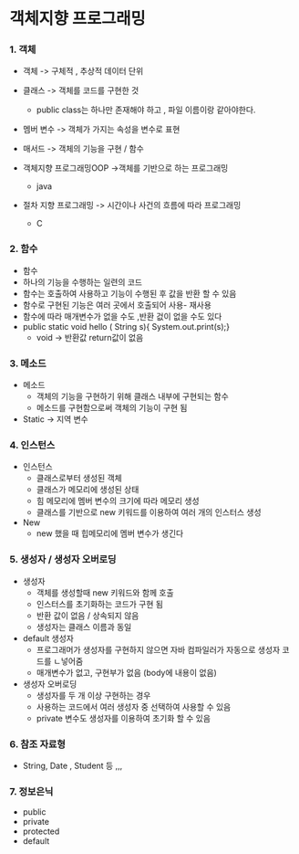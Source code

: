 # 객체지향 프로그래밍 

### 1. 객체 

- 객체 -> 구체적 , 추상적 데이터 단위
- 클래스 -> 객체를 코드를 구현한 것 
  - public class는 하나만 존재해야 하고 , 파일 이름이랑 같아야한다.
- 멤버 변수 -> 객체가 가지는 속성을 변수로 표현 
- 매서드 -> 객체의 기능을 구현 / 함수 

- 객체지향 프로그래밍OOP ->객체를 기반으로 하는 프로그래밍 
  - java
- 절차 지향 프로그래밍 -> 시간이나 사건의 흐름에 따라 프로그래밍 
  - C

### 2. 함수

-  함수 
  - 하나의 기능을 수행하는 일련의 코드
  - 함수는 호출하여 사용하고 기능이 수행된 후 값을 반환 할 수 있음
  - 함수로 구현된 기능은 여러 곳에서 호출되어 사용- 재사용
  - 함수에 따라 매개변수가 없을 수도 ,반환 겂이 없을 수도 있다
- public static void hello ( String s){ System.out.print(s);}
  - void -> 반환값 return값이 없음 

### 3. 메소드

- 메소드
  - 객체의 기능을 구현하기 위해 클래스 내부에 구현되는 함수 
  - 메소드를 구현함으로써 객체의 기능이 구현 됨
- Static -> 지역 변수 

### 4. 인스턴스

- 인스턴스 
  - 클래스로부터 생성된 객체
  - 클래스가 메모리에 생성된 상태
  - 힘 메모리에 멤버 변수의 크기에 따라 메모리 생성
  - 클래스를 기반으로 new 키워드를 이용하여 여러 개의 인스터스 생성 
- New
  - new 했을 때 힙메모리에 멤버 변수가 생긴다 

### 5. 생성자 / 생성자 오버로딩 

- 생성자 
  - 객체를 생성할때 new 키워드와 함께 호출
  - 인스터스를 초기화하는 코드가 구현 됨
  - 반환 값이 없음 / 상속되지 않음
  - 생성자는 클래스 이름과 동일 
- default 생성자
  - 프로그래머가 생성자를 구현하지 않으면 자바 컴파일러가 자동으로 생성자 코드를 ㄴ넣어줌 
  - 매개변수가 없고, 구현부가 없음 (body에 내용이 없음)
- 생성자 오버로딩 
  - 생성자를 두 개 이상 구현하는 경우
  - 사용하는 코드에서 여러 생성자 중 선택하여 사용할 수 있음 
  - private 변수도 생성자를 이용하여 초기화 할 수 있음

### 6. 참조 자료형

- String, Date , Student 등 ,,,

### 7. 정보은닉

- public 
- private
- protected
- default